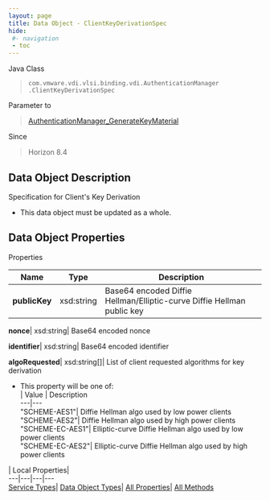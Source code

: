 ```yaml
---
layout: page
title: Data Object - ClientKeyDerivationSpec
hide:
 #- navigation
 - toc
---
```






Java Class  
> `com.vmware.vdi.vlsi.binding.vdi.AuthenticationManager  .ClientKeyDerivationSpec`

Parameter to  
> [AuthenticationManager_GenerateKeyMaterial](vdi.AuthenticationManager.md#generateKeyMaterial)

Since  
> Horizon 8.4


## Data Object Description 

Specification for Client's Key Derivation 

  * This data object must be updated as a whole.



## Data Object Properties

Properties

Name |  Type |  Description   
---|---|---  
**publicKey**|  xsd:string|  Base64 encoded Diffie Hellman/Elliptic-curve Diffie Hellman public key   
  
**nonce**|  xsd:string|  Base64 encoded nonce   
  
**identifier**|  xsd:string|  Base64 encoded identifier   
  
**algoRequested**|  xsd:string[]|  List of client requested algorithms for key derivation   


  * This property will be one of:  
|  Value |  Description   
---|---  
"SCHEME-AES1"| Diffie Hellman algo used by low power clients  
"SCHEME-AES2"| Diffie Hellman algo used by high power clients  
"SCHEME-EC-AES1"| Elliptic-curve Diffie Hellman algo used by low power clients  
"SCHEME-EC-AES2"| Elliptic-curve Diffie Hellman algo used by high power clients  

  
  
  
 | Local Properties|   
---|---|---|---  
[Service Types](index-mo_types.md)| [Data Object Types](index-do_types.md)| [All Properties](index-properties.md)| [All Methods](index-methods.md)  
  
  
